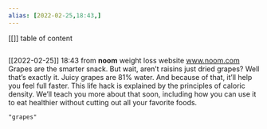 ```yaml
---
alias: [2022-02-25,18:43,]
---
```

[[]]
table of content
```toc
```

[[2022-02-25]] 18:43
from **noom** weight loss website
www.noom.com
Grapes are the smarter snack. But wait, aren’t raisins just dried grapes?
Well that’s exactly it. Juicy grapes are 81% water. And because of that, it’ll help you feel full faster.
This life hack is explained by the principles of caloric density. We’ll teach you more about that soon, including how you can use it to eat healthier without cutting out all your favorite foods.
```query
"grapes"
```